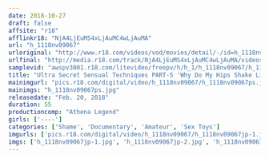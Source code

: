 ```yaml
---
date: 2018-10-27
draft: false
affsite: "r18"
afflinkr18: "NjA4LjEuMS4xLjAuMC4wLjAuMA"
url: "h_1118nv09067"
urloriginal: "http://www.r18.com/videos/vod/movies/detail/-/id=h_1118nv09067"
urlfinal: "http://media.r18.com/track/NjA4LjEuMS4xLjAuMC4wLjAuMA/videos/vod/movies/detail/-/id=h_1118nv09067"
samplevid: "awspv3001.r18.com/litevideo/freepv/h/h_1/h_1118nv09067/h_1118nv09067_dmb_s.mp4"
title: "Ultra Secret Sensual Techniques PART-5 'Why Do My Hips Shake Like This...' Akiko Kurita"
mainimgurl: "pics.r18.com/digital/video/h_1118nv09067/h_1118nv09067ps.jpg"
mainimgs: "h_1118nv09067ps.jpg"
releasedate: "Feb. 20, 2018"
duration: 55
productioncomp: "Athena Legend"
girls: ['----']
categories: ['Shame', 'Documentary', 'Amateur', 'Sex Toys']
imgurls: ['pics.r18.com/digital/video/h_1118nv09067/h_1118nv09067jp-1.jpg', 'pics.r18.com/digital/video/h_1118nv09067/h_1118nv09067jp-2.jpg', 'pics.r18.com/digital/video/h_1118nv09067/h_1118nv09067jp-3.jpg', 'pics.r18.com/digital/video/h_1118nv09067/h_1118nv09067jp-4.jpg', 'pics.r18.com/digital/video/h_1118nv09067/h_1118nv09067jp-5.jpg', 'pics.r18.com/digital/video/h_1118nv09067/h_1118nv09067jp-6.jpg', 'pics.r18.com/digital/video/h_1118nv09067/h_1118nv09067jp-7.jpg', 'pics.r18.com/digital/video/h_1118nv09067/h_1118nv09067jp-8.jpg', 'pics.r18.com/digital/video/h_1118nv09067/h_1118nv09067jp-9.jpg', 'pics.r18.com/digital/video/h_1118nv09067/h_1118nv09067jp-10.jpg', 'pics.r18.com/digital/video/h_1118nv09067/h_1118nv09067jp-11.jpg', 'pics.r18.com/digital/video/h_1118nv09067/h_1118nv09067jp-12.jpg', 'pics.r18.com/digital/video/h_1118nv09067/h_1118nv09067jp-13.jpg', 'pics.r18.com/digital/video/h_1118nv09067/h_1118nv09067jp-14.jpg', 'pics.r18.com/digital/video/h_1118nv09067/h_1118nv09067jp-15.jpg', 'pics.r18.com/digital/video/h_1118nv09067/h_1118nv09067jp-16.jpg', 'pics.r18.com/digital/video/h_1118nv09067/h_1118nv09067jp-17.jpg', 'pics.r18.com/digital/video/h_1118nv09067/h_1118nv09067jp-18.jpg', 'pics.r18.com/digital/video/h_1118nv09067/h_1118nv09067jp-19.jpg', 'pics.r18.com/digital/video/h_1118nv09067/h_1118nv09067jp-20.jpg']
imgs: ['h_1118nv09067jp-1.jpg', 'h_1118nv09067jp-2.jpg', 'h_1118nv09067jp-3.jpg', 'h_1118nv09067jp-4.jpg', 'h_1118nv09067jp-5.jpg', 'h_1118nv09067jp-6.jpg', 'h_1118nv09067jp-7.jpg', 'h_1118nv09067jp-8.jpg', 'h_1118nv09067jp-9.jpg', 'h_1118nv09067jp-10.jpg', 'h_1118nv09067jp-11.jpg', 'h_1118nv09067jp-12.jpg', 'h_1118nv09067jp-13.jpg', 'h_1118nv09067jp-14.jpg', 'h_1118nv09067jp-15.jpg', 'h_1118nv09067jp-16.jpg', 'h_1118nv09067jp-17.jpg', 'h_1118nv09067jp-18.jpg', 'h_1118nv09067jp-19.jpg', 'h_1118nv09067jp-20.jpg']
---
```

